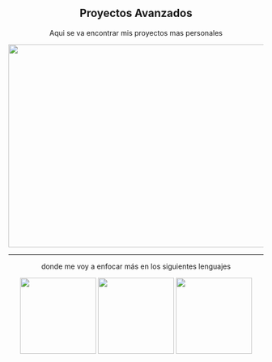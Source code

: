 <div align = "center">
  <h2>Proyectos Avanzados</h2>
  <p>Aqui se va encontrar mis proyectos mas personales</p>
  <img src="https://concepto.de/wp-content/uploads/2014/08/programacion-2-e1551291144973.jpg"  width = 600 height = 400>
  <hr>
  <p>donde me voy a enfocar más en los siguientes lenguajes</p>
  <img src = "https://i.ibb.co/tL1v6Jt/html-5.png" width = 150 height = 150>
  <img src = "https://i.ibb.co/j86Drxg/css-3.png" width = 150 height = 150>
  <img src = "https://i.ibb.co/pKKrwn3/javascript-js-icon-2048x2048-nyxvtvk0.png" width = 150 height = 150>
</div>

